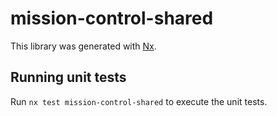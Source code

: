 # mission-control-shared

This library was generated with [Nx](https://nx.dev).

## Running unit tests

Run `nx test mission-control-shared` to execute the unit tests.
